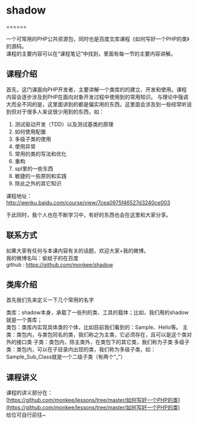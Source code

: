 # shadow
======

一个可常用的PHP公共资源包，同时也是百度文库课程《如何写好一个PHP的类》的源码。  
课程的主要内容可以在“课程笔记”中找到，里面有每一节的主要内容讲解。

## 课程介绍
首先，这门课面向PHP开发者，主要讲解一个类库的的建立、开发和使用。课程内容会逐步涉及到PHP在面向对象开发过程中使用到的常用知识。
与理论中强调大而全不同的是，这里面讲到的都是偏实用的东西。这里面会涉及到一些经常听说到但对于很多人来说很少用到的东西，如：

1. 测试驱动开发（TDD）以及测试基类的原理
2. 如何使用配置
3. 多级子类的使用
4. 使用异常
5. 常用的类的写法和优化
6. 重构
7. spl里的一些东西
8. 敏捷的一些原则和实践
9. 除此之外的其它知识

课程地址：http://wenku.baidu.com/course/view/7cea0975f46527d3240ce003

于此同时，我个人也在不断学习中，有好的东西也会在这里和大家分享。

## 联系方式
如果大家有任何与本课内容有关的话题，欢迎大家+我的微博。  
我的微博名叫：偷蚊子的在百度  
github : https://github.com/monkee/shadow  

## 类库介绍
首先我们先来定义一下几个常用的名字

类库：shadow本身，承载了一些列的类、工具的载体；比如，我们用的shadow就是一个类库；  
类包：类库内实现具体类的个体，比如目前我们看到的：Sample、Hello等。
主类：类包内，与类包同名的类，我们称之为主类，它必须存在，且可以是这个类对外的接口类
子类：类包内，除主类外，在类包下的其它类，我们称为子类
多级子类：类包内，可以在子目录内出现的类，我们称为多级子类，如：Sample_Sub_Class就是一个二级子类（有两个“_”）

## 课程讲义
课程的讲义部分在：  
[https://github.com/monkee/lessons/tree/master/如何写好一个PHP的类](https://github.com/monkee/lessons/tree/master/如何写好一个PHP的类)  
给位可自行前往~